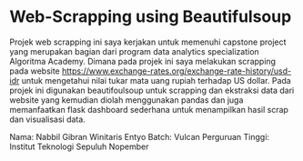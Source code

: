 # Web-Scrapping using Beautifulsoup

Projek web scrapping ini saya kerjakan untuk memenuhi capstone project yang merupakan bagian dari program data analytics specialization Algoritma Academy. Dimana pada projek ini saya melakukan scrapping pada website https://www.exchange-rates.org/exchange-rate-history/usd-idr untuk mengetahui nilai tukar mata uang rupiah terhadap US dollar. Pada projek ini digunakan beautifoulsoup untuk scrapping dan ekstraksi data dari website yang kemudian diolah menggunakan pandas dan juga memanfaatkan flask dashboard sederhana untuk menampilkan hasil scrap dan visualisasi data.

Nama: Nabbil Gibran Winitaris Entyo
Batch: Vulcan
Perguruan Tinggi: Institut Teknologi Sepuluh Nopember


